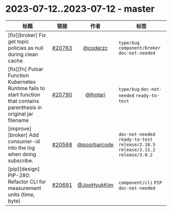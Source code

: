 # 2023-07-12..2023-07-12 - master
| 标题 | 链接 | 作者 | 标签 |
| - | :--: | :--: | - |
| [fix][broker] Fix get topic policies as null during clean cache | [#20763](https://github.com/apache/pulsar/pull/20763) | [@coderzc](https://github.com/coderzc) | `type/bug` `component/broker` `doc-not-needed`  | 
| [fix][fn] Pulsar Function Kubernetes Runtime fails to start function that contains parenthesis in original jar filename | [#20790](https://github.com/apache/pulsar/pull/20790) | [@lhotari](https://github.com/lhotari) | `type/bug` `doc-not-needed` `ready-to-test`  | 
| [improve] [broker] Add consumer-id into the log when doing subscribe. | [#20568](https://github.com/apache/pulsar/pull/20568) | [@poorbarcode](https://github.com/poorbarcode) | `doc-not-needed` `ready-to-test` `release/2.10.5` `release/2.11.2` `release/3.0.2`  | 
| [pip][design] PIP-280: Refactor CLI for measurement units (time, byte) | [#20691](https://github.com/apache/pulsar/pull/20691) | [@JooHyukKim](https://github.com/JooHyukKim) | `component/cli` `PIP` `doc-not-needed`  | 
